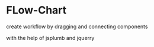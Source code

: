 # FLow-Chart
create workflow by dragging and connecting components 

with the help of jsplumb and jquerry

